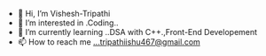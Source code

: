 - 👋 Hi, I’m Vishesh-Tripathi
- 👀 I’m interested in .Coding..
- 🌱 I’m currently learning ..DSA with C++.,Front-End Developement
- 📫 How to reach me ...tripathiishu467@gmail.com

<!---
Vishesh-Tripathi/Vishesh-Tripathi is a ✨ special ✨ repository because its `README.md` (this file) appears on your GitHub profile.
You can click the Preview link to take a look at your changes.
--->

